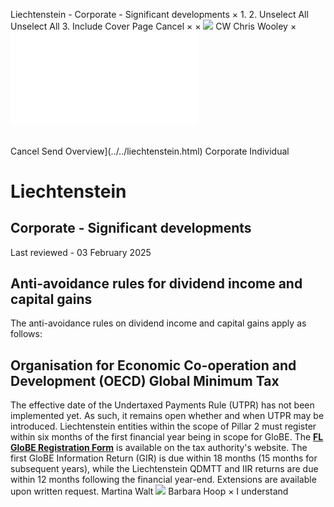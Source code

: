 Liechtenstein - Corporate - Significant developments
×
1.
2.
Unselect All
Unselect All
3.
Include Cover Page
Cancel
×
×
![](../../-/media/world-wide-tax-summaries/attachments/global---chris-wooley.ashx%3Frev=ac5e5f3223b34096b1afc2a6009c7320&revision=ac5e5f32-23b3-4096-b1af-c2a6009c7320&hash=859B7ADC84DC2CBEC9760E9E6EE7DE6D0A8BFCDF)
CW
Chris Wooley
×
![](significant-developments.html)
######
Cancel
Send
Overview](../../liechtenstein.html)
Corporate
Individual
# Liechtenstein
## Corporate - Significant developments
Last reviewed - 03 February 2025
## Anti-avoidance rules for dividend income and capital gains
The anti-avoidance rules on dividend income and capital gains apply as follows:
## Organisation for Economic Co-operation and Development (OECD) Global Minimum Tax
The effective date of the Undertaxed Payments Rule (UTPR) has not been implemented yet. As such, it remains open whether and when UTPR may be introduced.
Liechtenstein entities within the scope of Pillar 2 must register within six months of the first financial year being in scope for GloBE. The [**FL GloBE Registration Form**](https://www.llv.li/servicekonto/steuerverwaltung/int_globe_registration_form.pdf "https://www.llv.li/servicekonto/steuerverwaltung/int_globe_registration_form.pdf") is available on the tax authority's website.
The first GloBE Information Return (GIR) is due within 18 months (15 months for subsequent years), while the Liechtenstein QDMTT and IIR returns are due within 12 months following the financial year-end. Extensions are available upon written request.
Martina Walt
![](../../-/media/world-wide-tax-summaries/liechtensteinmato-bubalovicbarbarahooppng20210115041103315.ashx%3Frev=6bbc5cb0d0554e47945570076b12c2a3&revision=6bbc5cb0-d055-4e47-9455-70076b12c2a3&hash=F1269856891D4CC49060A0F2D7AE0C0C3FBEDB2B)
Barbara Hoop
×
I understand